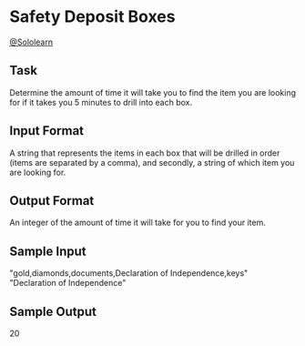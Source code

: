# Safety Deposit Boxes

[@Sololearn](sololearn.com)

## Task

Determine the amount of time it will take you to find the item you are looking for if it takes you 5 minutes to drill into each box.

## Input Format

A string that represents the items in each box that will be drilled in order (items are separated by a comma), and secondly, a string of which item you are looking for.

## Output Format

An integer of the amount of time it will take for you to find your item.

## Sample Input

"gold,diamonds,documents,Declaration of Independence,keys"  
"Declaration of Independence"

## Sample Output

20
